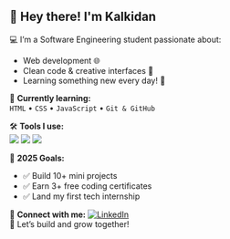 <h2> 👋 Hey there! I'm Kalkidan </h2>

💻 I’m a Software Engineering student passionate about:
- Web development 🌐  
- Clean code & creative interfaces 🎨  
- Learning something new every day! 🧠  

🚀 **Currently learning:**  
`HTML` • `CSS` • `JavaScript` • `Git & GitHub`

🛠️ **Tools I use:**  
<img src="https://img.shields.io/badge/-VSCode-007ACC?style=flat&logo=visual-studio-code&logoColor=white"/> 
<img src="https://img.shields.io/badge/-Git-black?style=flat&logo=git"/> 
<img src="https://img.shields.io/badge/-Figma-black?style=flat&logo=figma"/>

📌 **2025 Goals:**
- ✅ Build 10+ mini projects  
- ✅ Earn 3+ free coding certificates  
- ✅ Land my first tech internship  

🔗 **Connect with me:**
[![LinkedIn](https://img.shields.io/badge/-LinkedIn-blue?style=flat-square&logo=linkedin&logoColor=white)](https://www.linkedin.com/in/kalkidan-asdesach/)  
🌟 Let’s build and grow together!

